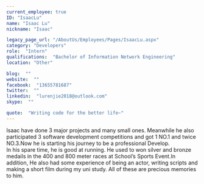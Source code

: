 ```yaml
---
current_employee: true
ID: "IsaacLu"
name: "Isaac Lu"
nickname: "Isaac"

legacy_page_url: "/AboutUs/Employees/Pages/IsaacLu.aspx"
category: "Developers"
role:  "Intern"
qualifications:  "Bachelor of Information Network Engineering"
location: "Other"

blog:  ""
website:  ""
facebook:  "13655781687"
twitter:  ""
linkedin:  "lurenjie2018@outlook.com"
skype:  ""

quote:  "Writing code for the better life~"
---
```


Isaac have done 3 major projects and many small ones. Meanwhile he also participated 3 software development competitions and got 1 NO.1 and twice NO.3.Now he is starting his journey to be a professional Develop.  
In his spare time, he is good at running. He used to won silver and bronze medails in the 400 and 800 meter races at School’s Sports Event.In addition, He also had some experience of being an actor, writing scripts and making a short film during my uni study. All of these are precious memories to him.   